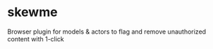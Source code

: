 # skewme
Browser plugin for models &amp; actors to flag and remove unauthorized content with 1-click
